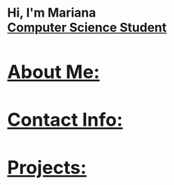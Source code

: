 <h1>Hi, I'm Mariana <br/><a href="https://github.com/M4RI4N4B4RC3N4S">Computer Science Student


<h2>About Me:</h2>
        
<h2>Contact Info:</h2>

<h2>Projects:</h2>


  



